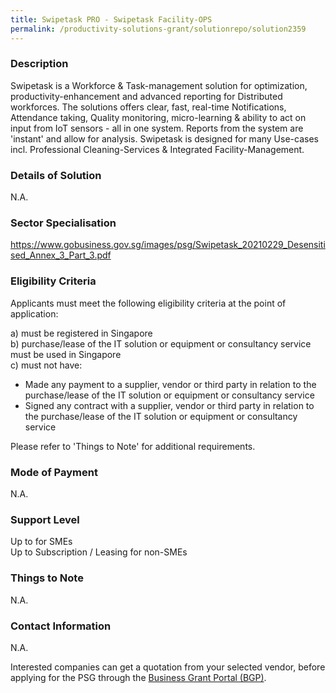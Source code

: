 ```yaml
---
title: Swipetask PRO - Swipetask Facility-OPS
permalink: /productivity-solutions-grant/solutionrepo/solution2359
---
```


### Description

Swipetask is a Workforce & Task-management solution for optimization, productivity-enhancement and advanced reporting for Distributed workforces. The solutions offers clear, fast, real-time Notifications, Attendance taking, Quality monitoring, micro-learning & ability to act on input from IoT sensors - all in one system. Reports from the system are 'instant' and allow for analysis. Swipetask is designed for many Use-cases incl. Professional Cleaning-Services & Integrated Facility-Management. 

### Details of Solution

N.A.

### Sector Specialisation

https://www.gobusiness.gov.sg/images/psg/Swipetask_20210229_Desensitised_Annex_3_Part_3.pdf

### Eligibility Criteria

Applicants must meet the following eligibility criteria at the point of application:

a) must be registered in Singapore <br>
b) purchase/lease of the IT solution or equipment or consultancy service must be used in Singapore <br>
c) must not have:
- Made any payment to a supplier, vendor or third party in relation to the purchase/lease of the IT solution or equipment or consultancy service
- Signed any contract with a supplier, vendor or third party in relation to the purchase/lease of the IT solution or equipment or consultancy service

Please refer to 'Things to Note' for additional requirements.

### Mode of Payment
N.A.

### Support Level
Up to  for SMEs <br>
Up to Subscription / Leasing for non-SMEs

### Things to Note
N.A.

### Contact Information
N.A.

Interested companies can get a quotation from your selected vendor, before applying for the PSG through the <a target='_blank' rel='noopener' href='https://www.businessgrants.gov.sg/'>Business Grant Portal (BGP)</a>.
